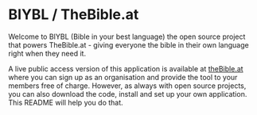 BIYBL / TheBible.at 
===================

Welcome to BIYBL (Bible in your best language) the open source project that powers TheBible.at - giving everyone the bible in their own language right when they need it.

A live public access version of this application is available at [theBible.at](http://thebible.at) where you can sign up as an organisation and provide the tool to your members free of charge.  However, as always with open source projects, you can also download the code, install and set up your own application. This README will help you do that.